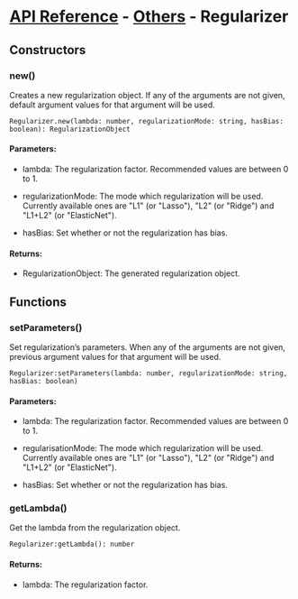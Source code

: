 # [API Reference](../../API.md) - [Others](../Others.md) - Regularizer

## Constructors

### new()

Creates a new regularization object. If any of the arguments are not given, default argument values for that argument will be used.

```
Regularizer.new(lambda: number, regularizationMode: string, hasBias: boolean): RegularizationObject
```

#### Parameters:

* lambda: The regularization factor. Recommended values are between 0 to 1.

* regularizationMode: The mode which regularization will be used. Currently available ones are "L1" (or "Lasso"), "L2" (or "Ridge") and "L1+L2" (or "ElasticNet").

* hasBias: Set whether or not the regularization has bias.

#### Returns:

* RegularizationObject: The generated regularization object.

## Functions

### setParameters()

Set regularization’s parameters. When any of the arguments are not given, previous argument values for that argument will be used.

```
Regularizer:setParameters(lambda: number, regularizationMode: string, hasBias: boolean)
```

#### Parameters:

* lambda: The regularization factor. Recommended values are between 0 to 1.

* regularisationMode: The mode which regularization will be used. Currently available ones are "L1" (or "Lasso"), "L2" (or "Ridge") and "L1+L2" (or "ElasticNet").

* hasBias: Set whether or not the regularization has bias.

### getLambda()

Get the lambda from the regularization object.

```
Regularizer:getLambda(): number
```

#### Returns:

* lambda: The regularization factor.
